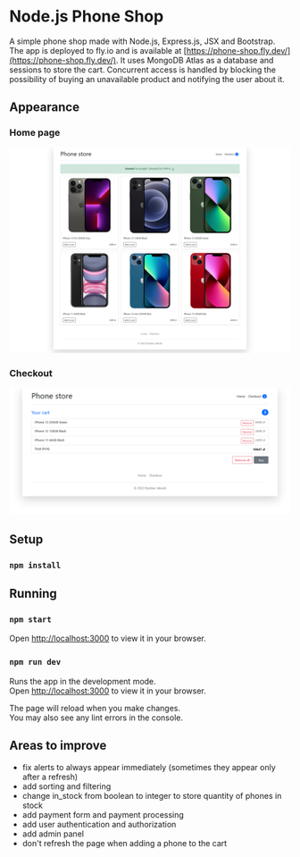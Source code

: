 # Node.js Phone Shop

A simple phone shop made with Node.js, Express.js, JSX and Bootstrap. The app is deployed to fly.io and is available at [https://phone-shop.fly.dev/](https://phone-shop.fly.dev/). It uses MongoDB Atlas as a database and sessions to store the cart. Concurrent access is handled by blocking the possibility of buying an unavailable product and notifying the user about it.

## Appearance

### Home page

![image](public/img/home_page.png)

### Checkout

![image](public/img/checkout.png)

## Setup

### `npm install`

## Running
### `npm start`

Open [http://localhost:3000](http://localhost:3000) to view it in your browser.

### `npm run dev`

Runs the app in the development mode.\
Open [http://localhost:3000](http://localhost:3000) to view it in your browser.

The page will reload when you make changes.\
You may also see any lint errors in the console.

## Areas to improve

- fix alerts to always appear immediately (sometimes they appear only after a refresh)
- add sorting and filtering
- change in_stock from boolean to integer to store quantity of phones in stock
- add payment form and payment processing
- add user authentication and authorization
- add admin panel
- don't refresh the page when adding a phone to the cart
